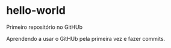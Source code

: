 # hello-world
Primeiro repositório no GitHUb

Aprendendo a usar o GitHUb pela primeira vez e fazer commits.
